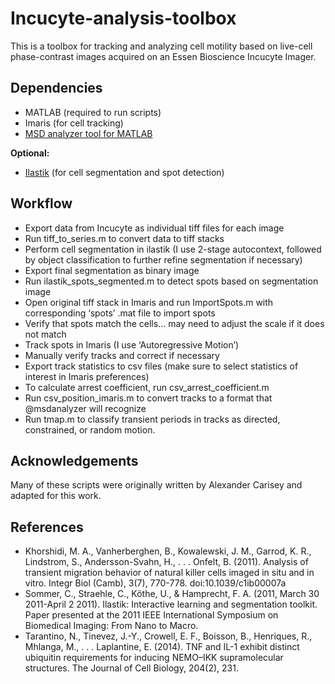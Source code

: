 # Incucyte-analysis-toolbox

This is a toolbox for tracking and analyzing cell motility based on live-cell phase-contrast images acquired on an Essen Bioscience Incucyte Imager. ## Dependencies
- MATLAB (required to run scripts)- Imaris (for cell tracking)- [MSD analyzer tool for MATLAB](https://github.com/tinevez/msdanalyzer)**Optional:**- [Ilastik](http://ilastik.org/) (for cell segmentation and spot detection)## Workflow
- Export data from Incucyte as individual tiff files for each image- Run tiff_to_series.m to convert data to tiff stacks- Perform cell segmentation in ilastik (I use 2-stage autocontext, followed by object 
classification to further refine segmentation if necessary)- Export final segmentation as binary image- Run ilastik_spots_segmented.m to detect spots based on segmentation image- Open original tiff stack in Imaris and run ImportSpots.m with corresponding ‘spots’ .mat file to import spots- Verify that spots match the cells… may need to adjust the scale if it does not match- Track spots in Imaris (I use ‘Autoregressive Motion’)- Manually verify tracks and correct if necessary- Export track statistics to csv files (make sure to select statistics of interest in Imaris preferences)- To calculate arrest coefficient, run csv_arrest_coefficient.m- Run csv_position_imaris.m to convert tracks to a format that @msdanalyzer will recognize- Run tmap.m to classify transient periods in tracks as directed, constrained, or random motion.

## Acknowledgements
Many of these scripts were originally written by Alexander Carisey and adapted for this work.## References
- Khorshidi, M. A., Vanherberghen, B., Kowalewski, J. M., Garrod, K. R., Lindstrom, S., Andersson-Svahn, H., . . . Onfelt, B. (2011). Analysis of transient migration behavior of natural killer cells imaged in situ and in vitro. Integr Biol (Camb), 3(7), 770-778. doi:10.1039/c1ib00007a- Sommer, C., Straehle, C., Köthe, U., & Hamprecht, F. A. (2011, March 30 2011-April 2 2011). Ilastik: Interactive learning and segmentation toolkit. Paper presented at the 2011 IEEE International Symposium on Biomedical Imaging: From Nano to Macro.- Tarantino, N., Tinevez, J.-Y., Crowell, E. F., Boisson, B., Henriques, R., Mhlanga, M., . . . Laplantine, E. (2014). TNF and IL-1 exhibit distinct ubiquitin requirements for inducing NEMO–IKK supramolecular structures. The Journal of Cell Biology, 204(2), 231. 